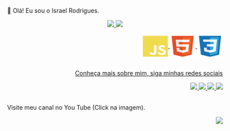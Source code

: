 👋 Olá! Eu sou o Israel Rodrigues.

<div align="center">
  <a href="https://github.com/israelrodrigues01">
  <img height="200em" src="https://github-readme-stats.vercel.app/api?username=israelrodrigues01&show_icons=true&theme=dracula&include_all_commits=true&count_private=true"/>
  <img height="160em" src="https://github-readme-stats.vercel.app/api/top-langs/?username=israelrodrigues01&layout=compact&langs_count=7&theme=dracula"/>
</div>
  
  
<div style="display: inline_block" align="right"><br>
  <img align="center" alt="Israel-Js" height="50" width="60" src="https://raw.githubusercontent.com/devicons/devicon/master/icons/javascript/javascript-plain.svg">
  <img align="center" alt="Israel-HTML" height="50" width="60" src="https://raw.githubusercontent.com/devicons/devicon/master/icons/html5/html5-original.svg">
  <img align="center" alt="Israel-CSS" height="50" width="60" src="https://raw.githubusercontent.com/devicons/devicon/master/icons/css3/css3-original.svg">
</div>
  
  ##
  
<div align="right"> 
  
  <p>Conheça mais sobre mim, siga minhas redes sociais</p>
  
  <a href="https://www.youtube.com/c/Aprendaaquitutoriais" target="_blank">
    <img src="https://img.shields.io/badge/YouTube-FF0000?style=for-the-badge&logo=youtube&logoColor=white" target="_blank">
  </a>
  <a href="https://www.instagram.com/israel_rodriigues__/" target="_blank">
    <img src="https://img.shields.io/badge/-Instagram-DD2A7B?style=for-the-badge&logo=instagram&logoColor=white" target="_blank">
  </a>
  <a href = "mailto:ciceroisrael428@gmail.com">
    <img src="https://img.shields.io/badge/-Gmail-%23333?style=for-the-badge&logo=gmail&logoColor=white" target="_blank">
  </a>
  <a href="https://www.linkedin.com/in/israel-rodrigues/" target="_blank">
    <img src="https://img.shields.io/badge/-LinkedIn-%230077B5?style=for-the-badge&logo=linkedin&logoColor=white" target="_blank">
  </a> 
  
</div>
  
  ##
  
<div>
  <p>Visite meu canal no You Tube (Click na imagem).</p>
  
  <img align="right" src="https://user-images.githubusercontent.com/90703943/158824616-a198e7f3-92c0-4731-aaf6-2f8a0a2169df.svg" height="180em">
</div>
